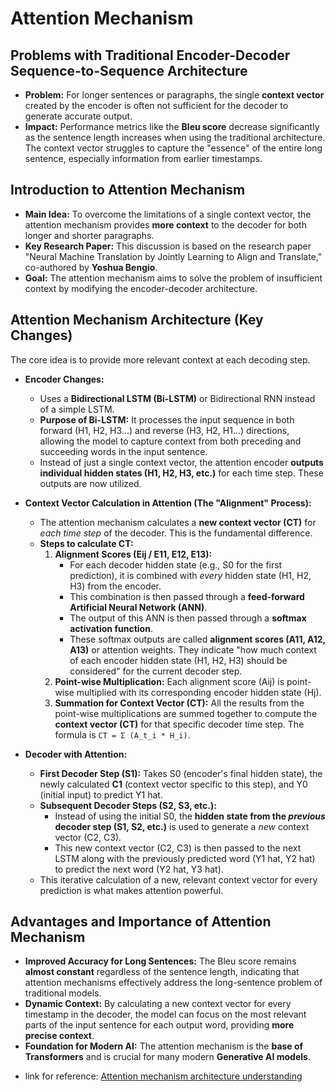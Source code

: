 # Attention Mechanism

## Problems with Traditional Encoder-Decoder Sequence-to-Sequence Architecture

*   **Problem:** For longer sentences or paragraphs, the single **context vector** created by the encoder is often not sufficient for the decoder to generate accurate output.
*   **Impact:** Performance metrics like the **Bleu score** decrease significantly as the sentence length increases when using the traditional architecture. The context vector struggles to capture the "essence" of the entire long sentence, especially information from earlier timestamps.

## Introduction to Attention Mechanism

*   **Main Idea:** To overcome the limitations of a single context vector, the attention mechanism provides **more context** to the decoder for both longer and shorter paragraphs.
*   **Key Research Paper:** This discussion is based on the research paper "Neural Machine Translation by Jointly Learning to Align and Translate," co-authored by **Yoshua Bengio**.
*   **Goal:** The attention mechanism aims to solve the problem of insufficient context by modifying the encoder-decoder architecture.

## Attention Mechanism Architecture (Key Changes)

The core idea is to provide more relevant context at each decoding step.

*   **Encoder Changes:**
    *   Uses a **Bidirectional LSTM (Bi-LSTM)** or Bidirectional RNN instead of a simple LSTM.
    *   **Purpose of Bi-LSTM:** It processes the input sequence in both forward (H1, H2, H3...) and reverse (H3, H2, H1...) directions, allowing the model to capture context from both preceding and succeeding words in the input sentence.
    *   Instead of just a single context vector, the attention encoder **outputs individual hidden states (H1, H2, H3, etc.)** for each time step. These outputs are now utilized.

*   **Context Vector Calculation in Attention (The "Alignment" Process):**
    *   The attention mechanism calculates a **new context vector (CT)** for *each time step* of the decoder. This is the fundamental difference.
    *   **Steps to calculate CT:**
        1.  **Alignment Scores (Eij / E11, E12, E13):**
            *   For each decoder hidden state (e.g., S0 for the first prediction), it is combined with *every* hidden state (H1, H2, H3) from the encoder.
            *   This combination is then passed through a **feed-forward Artificial Neural Network (ANN)**.
            *   The output of this ANN is then passed through a **softmax activation function**.
            *   These softmax outputs are called **alignment scores (A11, A12, A13)** or attention weights. They indicate "how much context of each encoder hidden state (H1, H2, H3) should be considered" for the current decoder step.
        2.  **Point-wise Multiplication:** Each alignment score (Aij) is point-wise multiplied with its corresponding encoder hidden state (Hj).
        3.  **Summation for Context Vector (CT):** All the results from the point-wise multiplications are summed together to compute the **context vector (CT)** for that specific decoder time step. The formula is `CT = Σ (A_t_i * H_i)`.

*   **Decoder with Attention:**
    *   **First Decoder Step (S1):** Takes S0 (encoder's final hidden state), the newly calculated **C1** (context vector specific to this step), and Y0 (initial input) to predict Y1 hat.
    *   **Subsequent Decoder Steps (S2, S3, etc.):**
        *   Instead of using the initial S0, the **hidden state from the *previous* decoder step (S1, S2, etc.)** is used to generate a *new* context vector (C2, C3).
        *   This new context vector (C2, C3) is then passed to the next LSTM along with the previously predicted word (Y1 hat, Y2 hat) to predict the next word (Y2 hat, Y3 hat).
    *   This iterative calculation of a new, relevant context vector for every prediction is what makes attention powerful.

## Advantages and Importance of Attention Mechanism

*   **Improved Accuracy for Long Sentences:** The Bleu score remains **almost constant** regardless of the sentence length, indicating that attention mechanisms effectively address the long-sentence problem of traditional models.
*   **Dynamic Context:** By calculating a new context vector for every timestamp in the decoder, the model can focus on the most relevant parts of the input sentence for each output word, providing **more precise context**.
*   **Foundation for Modern AI:** The attention mechanism is the **base of Transformers** and is crucial for many modern **Generative AI models**.


- link for reference: [Attention mechanism architecture understanding](https://erdem.pl/2021/05/introduction-to-attention-mechanism)